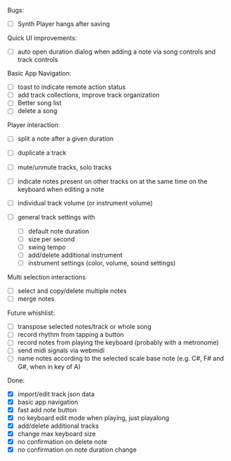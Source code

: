 Bugs:

- [ ] Synth Player hangs after saving

Quick UI improvements:

- [ ] auto open duration dialog when adding a note via song controls and track
      controls

Basic App Navigation:

- [ ] toast to indicate remote action status
- [ ] add track collections, improve track organization
- [ ] Better song list
- [ ] delete a song

Player interaction:

- [ ] split a note after a given duration
- [ ] duplicate a track
- [ ] mute/unmute tracks, solo tracks
- [ ] indicate notes present on other tracks on at the same time on the keyboard
      when editing a note
- [ ] individual track volume (or instrument volume)

- [ ] general track settings with
  - [ ] default note duration
  - [ ] size per second
  - [ ] swing tempo
  - [ ] add/delete additional instrument
  - [ ] instrument settings (color, volume, sound settings)

Multi selection interactions

- [ ] select and copy/delete multiple notes
- [ ] merge notes

Future whishlist:

- [ ] transpose selected notes/track or whole song
- [ ] record rhythm from tapping a button
- [ ] record notes from playing the keyboard (probably with a metronome)
- [ ] send midi signals via webmidi
- [ ] name notes according to the selected scale base note (e.g. C#, F# and G#,
      when in key of A)

Done:

- [x] import/edit track json data
- [x] basic app navigation
- [x] fast add note button
- [x] no keyboard edit mode when playing, just playalong
- [x] add/delete additional tracks
- [x] change max keyboard size
- [x] no confirmation on delete note
- [x] no confirmation on note duration change
